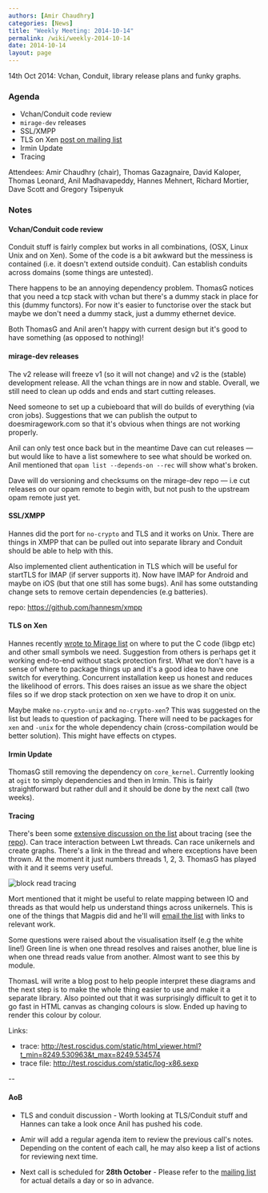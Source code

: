 ```yaml
---
authors: [Amir Chaudhry]
categories: [News]
title: "Weekly Meeting: 2014-10-14"
permalink: /wiki/weekly-2014-10-14
date: 2014-10-14
layout: page
---
```


14th Oct 2014: Vchan, Conduit, library release plans and funky graphs.

### Agenda ###

* Vchan/Conduit code review
* `mirage-dev` releases
* SSL/XMPP
* TLS on Xen [post on mailing list][tls-xen]
* Irmin Update
* Tracing

Attendees: Amir Chaudhry (chair), Thomas Gazagnaire, David Kaloper,
Thomas Leonard, Anil Madhavapeddy, Hannes Mehnert, Richard Mortier, Dave Scott
and Gregory Tsipenyuk


### Notes ###

#### Vchan/Conduit code review ####

Conduit stuff is fairly complex but works in all combinations, (OSX, Linux
Unix and on Xen). Some of the code is a bit awkward but the messiness is
contained (i.e. it doesn't extend outside conduit). Can establish conduits
across domains (some things are untested). 

There happens to be an annoying dependency problem. ThomasG notices that you
need a tcp stack with vchan but there's a dummy stack in place for this (dummy
functors). For now it's easier to functorise over the stack but maybe we don't
need a dummy stack, just a dummy ethernet device.

Both ThomasG and Anil aren't happy with current design but it's good to have
something (as opposed to nothing)!  


#### mirage-dev releases ####

The v2 release will freeze v1 (so it will not change) and v2 is the (stable)
development release.  All the vchan things are in now and stable. Overall, we
still need to clean up odds and ends and start cutting releases.  

Need someone to set up a cubieboard that will do builds of everything (via
cron jobs). Suggestions that we can publish the output to doesmiragework.com
so that it's obvious when things are not working properly. 

Anil can only test once back but in the meantime Dave can cut releases — but
would like to have a list somewhere to see what should be worked on. Anil
mentioned that `opam list --depends-on --rec` will show what's broken. 

Dave will do versioning and checksums on the mirage-dev repo — i.e cut
releases on our opam remote to begin with, but not push to the upstream opam
remote just yet. 

#### SSL/XMPP ####

Hannes did the port for `no-crypto` and TLS and it works on Unix. There are
things in XMPP that can be pulled out into separate library and Conduit should
be able to help with this.

Also implemented client authentication in TLS which will be useful for
startTLS for IMAP (if server supports it). Now have IMAP for Android and maybe
on iOS (but that one still has some bugs). Anil has some outstanding
change sets to remove certain dependencies (e.g batteries).

repo: <https://github.com/hannesm/xmpp>

#### TLS on Xen ####

Hannes recently [wrote to Mirage list][tls-xen] on where to put the C code 
(libgp etc) and other small symbols we need. Suggestion from others is perhaps
get it working end-to-end without stack protection first. What we don't have
is a sense of where to package things up and it's a good idea to have one
switch for everything.  Concurrent installation keep us honest and reduces the
likelihood of errors. This does raises an issue as we share the object files
so if we drop stack protection on xen we have to drop it on unix.

Maybe make `no-crypto-unix` and `no-crypto-xen`? This was suggested on the
list but leads to question of packaging. There will need to be packages for
`xen` and `-unix` for the whole dependency chain (cross-compilation would be
better solution). This might have effects on ctypes.  

<!--
Hannes, wants to take a shot at ocamlfind [and I missed the rest of this]
-->

[tls-xen]: http://lists.xenproject.org/archives/html/mirageos-devel/2014-10/msg00001.html

#### Irmin Update ####

ThomasG still removing the dependency on `core_kernel`. Currently looking at
`ogit` to simply dependencies and then in Irmin. This is fairly
straightforward but rather dull and it should be done by the next call
(two weeks).

#### Tracing ####

There's been some [extensive discussion on the list][tracing] about tracing
(see the [repo][]). Can trace interaction between Lwt threads. Can race
unikernels and create graphs. There's a link in the thread and where
exceptions have been thrown. At the moment it just numbers threads 1, 2, 3.
ThomasG has played with it and it seems very useful. 

![block read tracing](http://test.roscidus.com/static/block-read-mirage-x86.png)

Mort mentioned that it might be useful to relate mapping between IO and
threads as that would help us understand things across unikernels. This is one
of the things that Magpis did and he'll will [email the list][magpie] with
links to relevant work.  

Some questions were raised about the visualisation itself (e.g the white line!)
Green line is when one thread resolves and raises another, blue line is when
one thread reads value from another. Almost want to see this by module. 

ThomasL will write a blog post to help people interpret these diagrams and the
next step is to make the whole thing easier to use and make it a separate
library. Also pointed out that it was surprisingly difficult to get it to go
fast in HTML canvas as changing colours is slow.  Ended up having to render
this colour by colour. 

Links:

- trace: <http://test.roscidus.com/static/html_viewer.html?t_min=8249.530963&t_max=8249.534574>
- trace file: <http://test.roscidus.com/static/log-x86.sexp>

[tracing]: http://lists.xenproject.org/archives/html/mirageos-devel/2014-10/msg00023.html
[repo]: https://github.com/talex5/mirage-tracing
[magpie]: http://lists.xenproject.org/archives/html/mirageos-devel/2014-10/msg00045.html


-- 

#### AoB ####

- TLS and conduit discussion - Worth looking at TLS/Conduit stuff and Hannes can take a look once Anil has pushed his code. 

- Amir will add a regular agenda item to review the previous call's notes.
Depending on the content of each call, he may also keep a list of actions for
reviewing next time.

- Next call is scheduled for **28th October** - Please refer to the
[mailing list][mir-mail] for actual details a day or so in advance.

[mir-mail]: http://lists.xenproject.org/cgi-bin/mailman/listinfo/mirageos-devel
